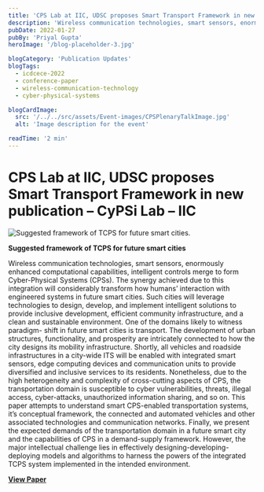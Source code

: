 ```yaml
---
title: 'CPS Lab at IIC, UDSC proposes Smart Transport Framework in new publication'
description: 'Wireless communication technologies, smart sensors, enormously enhanced computational capabilities, intelligent controls merge to form Cyber-Physical Systems (CPSs).'
pubDate: 2022-01-27
pubBy: 'Priyal Gupta'
heroImage: '/blog-placeholder-3.jpg'

blogCategory: 'Publication Updates'
blogTags: 
  - icdcece-2022
  - conference-paper
  - wireless-communication-technology
  - cyber-physical-systems

blogCardImage:
  src: '/../../src/assets/Event-images/CPSPlenaryTalkImage.jpg'
  alt: 'Image description for the event'

readTime: '2 min'
---
```


# CPS Lab at IIC, UDSC proposes Smart Transport Framework in new publication – CyPSi Lab – IIC
![Suggested framework of TCPS for future smart cities.](http://cps.iic.ac.in/wp-content/uploads/2022/05/CPS_Diagrams_0-Page-3-1-1024x572.png)

**Suggested framework of TCPS for future smart cities**

Wireless communication technologies, smart sensors, enormously enhanced computational capabilities, intelligent controls merge to form Cyber-Physical Systems (CPSs). The synergy achieved due to this integration will considerably transform how humans’ interaction with engineered systems in future smart cities. Such cities will leverage technologies to design, develop, and implement intelligent solutions to provide inclusive development, efficient community infrastructure, and a clean and sustainable environment. One of the domains likely to witness paradigm- shift in future smart cities is transport. The development of urban structures, functionality, and prosperity are intricately connected to how the city designs its mobility infrastructure. Shortly, all vehicles and roadside infrastructures in a city-wide ITS will be enabled with integrated smart sensors, edge computing devices and communication units to provide diversified and inclusive services to its residents. Nonetheless, due to the high heterogeneity and complexity of cross-cutting aspects of CPS, the transportation domain is susceptible to cyber vulnerabilities, threats, illegal access, cyber-attacks, unauthorized information sharing, and so on. This paper attempts to understand smart CPS-enabled transportation systems, it’s conceptual framework, the connected and automated vehicles and other associated technologies and communication networks. Finally, we present the expected demands of the transportation domain in a future smart city and the capabilities of CPS in a demand-supply framework. However, the major intellectual challenge lies in effectively designing-developing-deploying models and algorithms to harness the powers of the integrated TCPS system implemented in the intended environment.

**[View Paper](https://ieeexplore.ieee.org/document/9695482)**